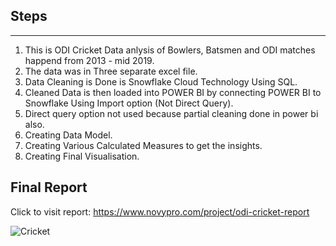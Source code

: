 
## Steps

---


1. This is ODI Cricket Data anlysis of Bowlers, Batsmen and ODI matches happend from 2013 - mid 2019.
2. The data was in Three separate excel file.
3. Data Cleaning is Done is Snowflake Cloud Technology Using SQL.
4. Cleaned Data is then loaded into POWER BI by connecting POWER BI to Snowflake Using Import option (Not Direct Query).
5. Direct query option not used because partial cleaning done in power bi also.
6. Creating Data Model.
7. Creating Various Calculated Measures to get the insights.
8. Creating Final Visualisation.

## Final Report

Click to visit report: <a> https://www.novypro.com/project/odi-cricket-report</a>

![Cricket](https://user-images.githubusercontent.com/95753856/207562938-0d3ae0f4-ad80-4966-8ae2-beae54a3c216.png)
